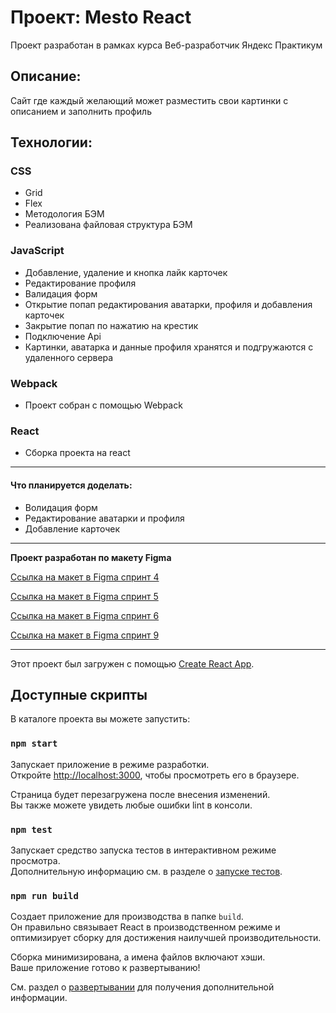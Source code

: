 # Проект: Mesto React

Проект разработан в рамках курса Веб-разработчик Яндекс Практикум

<!-- [Ссылка на проект](https://alekseyusynin.github.io/mesto/) -->

## Описание:

Сайт где каждый желающий может разместить свои картинки с описанием и заполнить профиль

## Технологии:

### CSS

- Grid
- Flex
- Методология БЭМ
- Реализована файловая структура БЭМ

### JavaScript

- Добавление, удаление и кнопка лайк карточек
- Редактирование профиля
- Валидация форм
- Открытие попап редактирования аватарки, профиля и добавления карточек
- Закрытие попап по нажатию на крестик
  <!-- , кнопку Escape и overlay -->
  <!-- - Создание карточек и валидация форм согласно ООП -->
- Подключение Api
- Картинки, аватарка и данные профиля хранятся и подгружаются с удаленного сервера

### Webpack

- Проект собран с помощью Webpack

### React

- Сборка проекта на react

---

#### Что планируется доделать:

- Волидация форм
- Редактирование аватарки и профиля
- Добавление карточек

---

**Проект разработан по макету Figma**

[Ссылка на макет в Figma спринт 4](https://www.figma.com/file/2cn9N9jSkmxD84oJik7xL7/JavaScript.-Sprint-4?node-id=0%3A1)

[Ссылка на макет в Figma спринт 5](https://www.figma.com/file/bjyvbKKJN2naO0ucURl2Z0/JavaScript.-Sprint-5?node-id=0%3A1&t=GVgFLOJGrwU6Km3D-0)

[Ссылка на макет в Figma спринт 6](https://www.figma.com/file/kRVLKwYG3d1HGLvh7JFWRT/JavaScript.-Sprint-6?node-id=0%3A1)

[Ссылка на макет в Figma спринт 9](https://www.figma.com/file/PSdQFRHoxXJFs2FH8IXViF/JavaScript-9-sprint?node-id=0%3A1)

---

Этот проект был загружен с помощью [Create React App](https://github.com/facebook/create-react-app).

## Доступные скрипты

В каталоге проекта вы можете запустить:

### `npm start`

Запускает приложение в режиме разработки.\
Откройте [http://localhost:3000](http://localhost:3000), чтобы просмотреть его в браузере.

Страница будет перезагружена после внесения изменений.\
Вы также можете увидеть любые ошибки lint в консоли.

### `npm test`

Запускает средство запуска тестов в интерактивном режиме просмотра.\
Дополнительную информацию см. в разделе о [запуске тестов](https://facebook.github.io/create-react-app/docs/running-tests).

### `npm run build`

Создает приложение для производства в папке `build`.\
Он правильно связывает React в производственном режиме и оптимизирует сборку для достижения наилучшей производительности.

Сборка минимизирована, а имена файлов включают хэши.\
Ваше приложение готово к развертыванию!

См. раздел о [развертывании](https://facebook.github.io/create-react-app/docs/deployment) для получения дополнительной информации.
